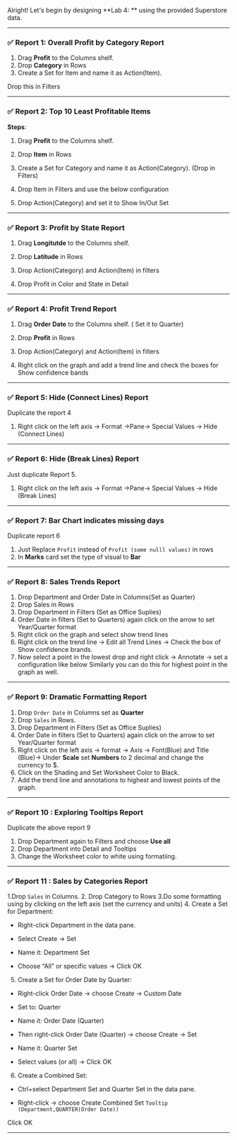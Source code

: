 Alright! Let's begin by designing **Lab 4: ** using the provided Superstore data.



---

### ✅ **Report 1: Overall Profit by Category Report**

1. Drag **Profit** to the Columns shelf.
2. Drop **Category** in Rows 
3. Create a Set for Item and name it as Action(Item).



Drop this in Filters




---

### ✅ **Report 2: Top 10 Least Profitable Items**


**Steps**:


1. Drag **Profit** to the Columns shelf.
2. Drop **Item** in Rows 
3. Create a Set for Category and name it as Action(Category). (Drop in Filters)
4. Drop Item in Filters and use the below configuration

5. Drop Action(Category) and set it to Show In/Out Set



---

### ✅ **Report 3: Profit by State Report**


1. Drag **Longitutde** to the Columns shelf.
2. Drop **Latitude** in Rows 

3. Drop Action(Category) and Action(Item) in filters
4. Drop Profit in Color and State in Detail


----

### ✅ **Report 4: Profit Trend Report**


1. Drag **Order Date** to the Columns shelf. ( Set it to Quarter)
2. Drop **Profit** in Rows 

3. Drop Action(Category) and Action(Item) in filters
4. Right click on the graph and add a trend line and check the boxes for Show confidence bands

-----

### ✅ **Report 5: Hide (Connect Lines) Report**

Duplicate the report 4

1. Right click on the left axis -> Format ->Pane-> Special Values -> Hide (Connect Lines)
--------

### ✅ **Report 6: Hide (Break Lines) Report**

Just duplicate Report 5. 


1. Right click on the left axis -> Format ->Pane-> Special Values -> Hide (Break Lines)


-----

### ✅ **Report 7: Bar Chart indicates missing days**

Duplicate report 6

1. Just Replace `Profit` instead of `Profit (some nulll values)` in rows
2. In **Marks** card set the type of visual to **Bar**

 -----
 ### ✅ **Report 8: Sales Trends Report**

1. Drop Department and Order Date in Columns(Set as Quarter)
2. Drop Sales in Rows
3. Drop Department in Filters (Set as Office Suplies)
4. Order Date in filters (Set to Quarters) again click on the arrow to set Year/Quarter format
5. Right click on the graph and select show trend lines
6. Right click on the trend line -> Edit all Trend Lines -> Check the box of Show confidence brands. 
7. Now select a point in the lowest drop and right click -> Annotate -> set a configuration like below
Similarly you can do this for highest point in the graph as well.


---------

### ✅ **Report 9: Dramatic Formatting Report**

1. Drop `Order Date` in Columns set as  **Quarter**
2. Drop `Sales` in Rows. 
3. Drop Department in Filters (Set as Office Suplies)
4.  Order Date in filters (Set to Quarters) again click on the arrow to set Year/Quarter format
5. Right click on the left axis -> format -> Axis -> Font(Blue) and Title (Blue)-> Under **Scale** set **Numbers** to 2 decimal  and change the currency to $.
6. Click on the Shading and Set Worksheet Color to Black.
7. Add the trend line and annotations to highest and lowest points of the graph.

------------
### ✅ **Report 10 : Exploring Tooltips Report**

Duplicate the above report 9

1. Drop Department again to Filters and choose **Use all**
2. Drop Department into Detail and Tooltips
3. Change the Worksheet color to white using formatiing.
---
### ✅ **Report 11 : Sales by Categories Report**


1.Drop `Sales` in Columns. 
2. Drop Category to Rows
3.Do some formatting using by clicking on the left axis (set the currency and units)
4. Create a Set for Department:

- Right-click Department in the data pane.

- Select Create → Set

- Name it: Department Set

- Choose “All” or specific values → Click OK
5. Create a Set for Order Date by Quarter:

- Right-click Order Date → choose Create → Custom Date

- Set to: Quarter

- Name it: Order Date (Quarter)

- Then right-click Order Date (Quarter) → choose Create → Set

- Name it: Quarter Set

- Select values (or all) → Click OK

6. Create a Combined Set:

- Ctrl+select Department Set and Quarter Set in the data pane.

- Right-click → choose Create Combined Set
`Tooltip (Department,QUARTER(Order Date))`

Click OK


---

